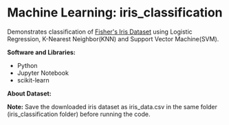 # Machine Learning: iris_classification

Demonstrates classification of [Fisher's Iris Dataset](https://archive.ics.uci.edu/ml/datasets/Iris) using Logistic Regression, K-Nearest Neighbor(KNN) and Support Vector Machine(SVM).

**Software and Libraries:**
  * Python
  * Jupyter Notebook
  * scikit-learn

**About Dataset:**

**Note:**
Save the downloaded iris dataset as iris_data.csv in the same folder (iris_classification folder) before running the code.

